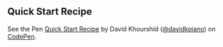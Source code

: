 ## Quick Start Recipe

<p data-height="600" data-theme-id="13607" data-slug-hash="956e4f78b0971df89f1a7c6c44563d73" data-default-tab="js,result" data-user="davidkpiano" data-embed-version="2" class="codepen">See the Pen <a href="http://codepen.io/davidkpiano/pen/956e4f78b0971df89f1a7c6c44563d73/">Quick Start Recipe</a> by David Khourshid (<a href="http://codepen.io/davidkpiano">@davidkpiano</a>) on <a href="http://codepen.io">CodePen</a>.</p>
<script async src="//assets.codepen.io/assets/embed/ei.js"></script>
